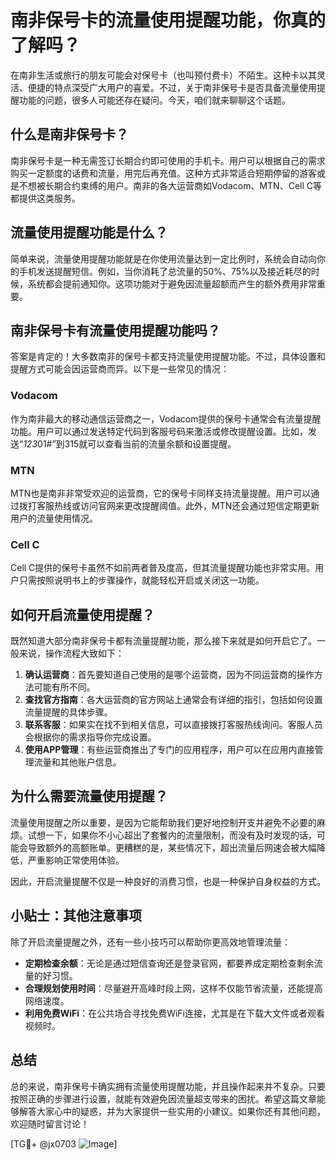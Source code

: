 # 南非保号卡的流量使用提醒功能，你真的了解吗？

在南非生活或旅行的朋友可能会对保号卡（也叫预付费卡）不陌生。这种卡以其灵活、便捷的特点深受广大用户的喜爱。不过，关于南非保号卡是否具备流量使用提醒功能的问题，很多人可能还存在疑问。今天，咱们就来聊聊这个话题。

## 什么是南非保号卡？

南非保号卡是一种无需签订长期合约即可使用的手机卡。用户可以根据自己的需求购买一定额度的话费和流量，用完后再充值。这种方式非常适合短期停留的游客或是不想被长期合约束缚的用户。南非的各大运营商如Vodacom、MTN、Cell C等都提供这类服务。

## 流量使用提醒功能是什么？

简单来说，流量使用提醒功能就是在你使用流量达到一定比例时，系统会自动向你的手机发送提醒短信。例如，当你消耗了总流量的50%、75%以及接近耗尽的时候，系统都会提前通知你。这项功能对于避免因流量超额而产生的额外费用非常重要。

## 南非保号卡有流量使用提醒功能吗？

答案是肯定的！大多数南非的保号卡都支持流量使用提醒功能。不过，具体设置和提醒方式可能会因运营商而异。以下是一些常见的情况：

### Vodacom
作为南非最大的移动通信运营商之一，Vodacom提供的保号卡通常会有流量提醒功能。用户可以通过发送特定代码到客服号码来激活或修改提醒设置。比如，发送“*123*01#”到315就可以查看当前的流量余额和设置提醒。

### MTN
MTN也是南非非常受欢迎的运营商，它的保号卡同样支持流量提醒。用户可以通过拨打客服热线或访问官网来更改提醒阈值。此外，MTN还会通过短信定期更新用户的流量使用情况。

### Cell C
Cell C提供的保号卡虽然不如前两者普及度高，但其流量提醒功能也非常实用。用户只需按照说明书上的步骤操作，就能轻松开启或关闭这一功能。

## 如何开启流量使用提醒？

既然知道大部分南非保号卡都有流量提醒功能，那么接下来就是如何开启它了。一般来说，操作流程大致如下：

1. **确认运营商**：首先要知道自己使用的是哪个运营商，因为不同运营商的操作方法可能有所不同。
2. **查找官方指南**：各大运营商的官方网站上通常会有详细的指引，包括如何设置流量提醒的具体步骤。
3. **联系客服**：如果实在找不到相关信息，可以直接拨打客服热线询问。客服人员会根据你的需求指导你完成设置。
4. **使用APP管理**：有些运营商推出了专门的应用程序，用户可以在应用内直接管理流量和其他账户信息。

## 为什么需要流量使用提醒？

流量使用提醒之所以重要，是因为它能帮助我们更好地控制开支并避免不必要的麻烦。试想一下，如果你不小心超出了套餐内的流量限制，而没有及时发现的话，可能会导致额外的高额账单。更糟糕的是，某些情况下，超出流量后网速会被大幅降低，严重影响正常使用体验。

因此，开启流量提醒不仅是一种良好的消费习惯，也是一种保护自身权益的方式。

## 小贴士：其他注意事项

除了开启流量提醒之外，还有一些小技巧可以帮助你更高效地管理流量：

- **定期检查余额**：无论是通过短信查询还是登录官网，都要养成定期检查剩余流量的好习惯。
- **合理规划使用时间**：尽量避开高峰时段上网，这样不仅能节省流量，还能提高网络速度。
- **利用免费WiFi**：在公共场合寻找免费WiFi连接，尤其是在下载大文件或者观看视频时。

## 总结

总的来说，南非保号卡确实拥有流量使用提醒功能，并且操作起来并不复杂。只要按照正确的步骤进行设置，就能有效避免因流量超支带来的困扰。希望这篇文章能够解答大家心中的疑惑，并为大家提供一些实用的小建议。如果你还有其他问题，欢迎随时留言讨论！

[TG💪+ @jx0703 ![Image](https://github.com/user-attachments/assets/dbca1d08-cadb-493c-b0ec-ad6f7a83f270)]